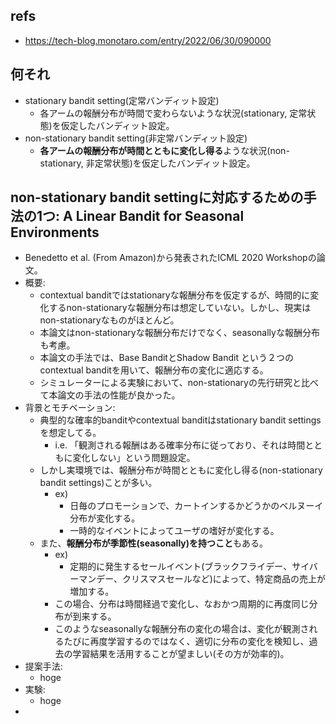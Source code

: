 ## refs

- https://tech-blog.monotaro.com/entry/2022/06/30/090000

## 何それ

- stationary bandit setting(定常バンディット設定)
  - 各アームの報酬分布が時間で変わらないような状況(stationary, 定常状態)を仮定したバンディット設定。
- non-stationary bandit setting(非定常バンディット設定)
  - **各アームの報酬分布が時間とともに変化し得る**ような状況(non-stationary, 非定常状態)を仮定したバンディット設定。

## non-stationary bandit settingに対応するための手法の1つ: A Linear Bandit for Seasonal Environments

- Benedetto et al. (From Amazon)から発表されたICML 2020 Workshopの論文。
- 概要:
  - contextual banditではstationaryな報酬分布を仮定するが、時間的に変化するnon-stationaryな報酬分布は想定していない。しかし、現実はnon-stationaryなものがほとんど。
  - 本論文はnon-stationaryな報酬分布だけでなく、seasonallyな報酬分布も考慮。
  - 本論文の手法では、Base BanditとShadow Bandit という２つのcontextual banditを用いて、報酬分布の変化に適応する。
  - シミュレーターによる実験において、non-stationaryの先行研究と比べて本論文の手法の性能が良かった。
- 背景とモチベーション:
  - 典型的な確率的banditやcontextual banditはstationary bandit settingsを想定してる。
    - i.e. 「観測される報酬はある確率分布に従っており、それは時間とともに変化しない」という問題設定。
  - しかし実環境では、報酬分布が時間とともに変化し得る(non-stationary bandit settings)ことが多い。
    - ex)
      - 日毎のプロモーションで、カートインするかどうかのベルヌーイ分布が変化する。
      - 一時的なイベントによってユーザの嗜好が変化する。
  - また、**報酬分布が季節性(seasonally)を持つこと**もある。
    - ex)
      - 定期的に発生するセールイベント(ブラックフライデー、サイバーマンデー、クリスマスセールなど)によって、特定商品の売上が増加する。
    - この場合、分布は時間経過で変化し、なおかつ周期的に再度同じ分布が到来する。
    - このようなseasonallyな報酬分布の変化の場合は、変化が観測されるたびに再度学習するのではなく、適切に分布の変化を検知し、過去の学習結果を活用することが望ましい(その方が効率的)。
- 提案手法:
  - hoge
- 実験:
  - hoge
- 
